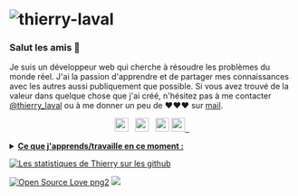 # ![thierry-laval](https://github.com/thierry-laval/thierry-laval/blob/master/banniere.jpeg?raw=true)

### Salut les amis 👋

Je suis un développeur web qui cherche à résoudre les problèmes du monde réel.
J'ai la passion d'apprendre et de partager mes connaissances avec les autres aussi publiquement que possible. Si vous avez trouvé de la valeur dans quelque chose que j'ai créé, n'hésitez pas à me contacter [@thierry_laval](https://twitter.com/thierry_laval/) ou à me donner un peu de ♥♥♥ sur [mail](mailto:thierrylaval@gmx.com). 

<p align='center'>
<a href="https://www.linkedin.com/in/thierry-laval/"><img height="24" src="https://github.com/thierry-laval/thierry-laval/blob/master/square-linkedin-128.png?raw=true"></a>&nbsp;&nbsp;
<a href="https://twitter.com/thierry_laval"><img height="24" src="https://github.com/thierry-laval/thierry-laval/blob/master/twitter-128.png?raw=true"></a>&nbsp;&nbsp;
<a href="mailto:thierrylaval@gmx.com"><img height="24" src="https://github.com/thierry-laval/thierry-laval/blob/master/Apple_Mail-128.png?raw=true"></a>
<a href="https://www.facebook.com/thierrylaval/"><img height="24" src="https://github.com/thierry-laval/thierry-laval/blob/master/square-facebook-128.png?raw=true"</a>&nbsp;&nbsp;
  
<!--<a href="https://www.youtube.com/c/emichel/"><img height="24" src="https://github.com/emicheldev/emicheldev/blob/master/youtube.png?raw=true"></a>&nbsp;&nbsp;-->
<!--<a href="https://www.instagram.com/e.micheldev/"><img height="24" src="https://github.com/emicheldev/emicheldev/blob/master/instagram-alt.png?raw=true"></a>&nbsp;&nbsp;-->
  
</p>

<details>
 <summary><strong>Ce que j'apprends/travaille en ce moment :</strong></summary>
   - Html5, Css3<br/>
   - xxxxx, xxxx<br/>
   - xxxx, xxxxxx<br/>
   <!--
   - PHP moderne <br/>
   - Symfony <br/>
   - LaravelPHP avancé <br/>
   - Devops
   - VueJs 3-->
</details>

![Les statistiques de Thierry sur les github](https://github-readme-stats.vercel.app/api?username=thierry-laval&show_icons=true&hide=["prs","issues","contribs"])

<p> 

[![Open Source Love png2](https://badges.frapsoft.com/os/v2/open-source.png?v=103)](https://github.com/ellerbrock/open-source-badges/)
<img src="https://visitor-badge.glitch.me/badge?page_id=thierry-laval.visitor-badge"/> 
</p>


<!-- LES AIDES
**thierry-laval/thierry-laval** is a ✨ _special_ ✨ repository because its `README.md` (this file) appears on your GitHub profile.

Here are some ideas to get you started:

- 🔭 I’m currently working on ...
- 🌱 I’m currently learning ...
- 👯 I’m looking to collaborate on ...
- 🤔 I’m looking for help with ...
- 💬 Ask me about ...
- 📫 How to reach me: ...
- 😄 Pronouns: ...
- ⚡ Fun fact: ...

Aides Markdown
Pour faire des crochets [ ] avec un clavier Mac, procédez comme suit : Placez le curseur à l'endroit où vous voulez afficher les crochets. Maintenez la touche Option Alt ⌥ enfoncée. Maintenez la touche Maj ⇧
-->
